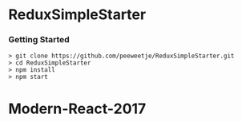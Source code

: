 # ReduxSimpleStarter



### Getting Started


```
> git clone https://github.com/peeweetje/ReduxSimpleStarter.git
> cd ReduxSimpleStarter
> npm install
> npm start
```



# Modern-React-2017
